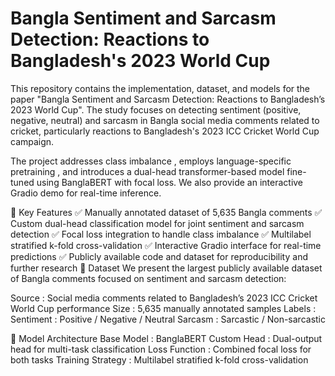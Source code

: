 # Bangla Sentiment and Sarcasm Detection: Reactions to Bangladesh's 2023 World Cup

This repository contains the implementation, dataset, and models for the paper "Bangla Sentiment and Sarcasm Detection: Reactions to Bangladesh’s 2023 World Cup". The study focuses on detecting sentiment (positive, negative, neutral) and sarcasm in Bangla social media comments related to cricket, particularly reactions to Bangladesh's 2023 ICC Cricket World Cup campaign.

The project addresses class imbalance , employs language-specific pretraining , and introduces a dual-head transformer-based model fine-tuned using BanglaBERT with focal loss. We also provide an interactive Gradio demo for real-time inference.

🧠 Key Features
✅ Manually annotated dataset of 5,635 Bangla comments
✅ Custom dual-head classification model for joint sentiment and sarcasm detection
✅ Focal loss integration to handle class imbalance
✅ Multilabel stratified k-fold cross-validation
✅ Interactive Gradio interface for real-time predictions
✅ Publicly available code and dataset for reproducibility and further research
📁 Dataset
We present the largest publicly available dataset of Bangla comments focused on sentiment and sarcasm detection:

Source : Social media comments related to Bangladesh’s 2023 ICC Cricket World Cup performance
Size : 5,635 manually annotated samples
Labels :
Sentiment : Positive / Negative / Neutral
Sarcasm : Sarcastic / Non-sarcastic

🤖 Model Architecture
Base Model : BanglaBERT
Custom Head : Dual-output head for multi-task classification
Loss Function : Combined focal loss for both tasks
Training Strategy : Multilabel stratified k-fold cross-validation
